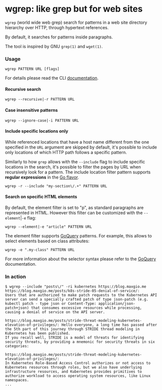 # wgrep: like grep but for web sites

`wgrep` (world wide web grep) search for patterns in a web site directory hierarchy over HTTP, through hypertext references.

By default, it searches for patterns inside paragraphs.

The tool is inspired by GNU `grep(1)` and `wget(1)`.

### Usage

```
wgrep PATTERN URL [flags]
```

For details please read the CLI [documentation](./docs/wgrep.md).

#### Recursive search

```shell
wgrep --recursive|-r PATTERN URL
```

#### Case insensitive patterns

```shell
wgrep --ignore-case|-i PATTERN URL
```

#### Include specific locations only

While referenced locations that have a host name different from the one specified in the `URL` argument are skipped by default, it's possible to include only locations of which HTTP path follows a specific pattern.

Similarly to how `grep` allows with the `--include` flag to include specific locations in the search, it's possible to filter the pages by URL when recursively look for a pattern.
The include location filter pattern supports **regular expressions** in the [Go flavor](https://pkg.go.dev/regexp/syntax).

```shell
wgrep -r --include "my-section\/.+" PATTERN URL
```

#### Search on specific HTML elements

By default, the element filter is set to "p", as standard paragraphs are represented in HTML. However this filter can be customized with the `--element`|`-e` flag:

```shell
wgrep --element|-e "article" PATTERN URL
```

The element filter supports [GoQuery](https://github.com/PuerkitoBio/goquery) patterns.
For example, this allows to select elements based on class attributes:

```shell
wgrep -e ".my-class" PATTERN URL
```

For more information about the selector syntax please refer to the [GoQuery](https://github.com/PuerkitoBio/goquery) documentation.

### In action

```shell
$ wgrep --include "posts\/" -ri kubernetes https://blog.maxgio.me
https://blog.maxgio.me/posts/k8s-stride-05-denial-of-service/:
Users that are authorized to make patch requests to the Kubernetes API server can send a specially crafted patch of type json-patch (e.g. kubectl patch - type json or Content-Type: application/json-patch+json) that consumes excessive resources while processing, causing a denial of service on the API server.

https://blog.maxgio.me/posts/stride-threat-modeling-kubernetes-elevation-of-privileges/: Hello everyone, a long time has passed after the 5th part of this journey through STRIDE thread modeling in Kubernetes has been published.
If you recall well, STRIDE is a model of threats for identifying security threats, by providing a mnemonic for security threats in six categories:

https://blog.maxgio.me/posts/stride-threat-modeling-kubernetes-elevation-of-privileges/:
In Kubernetes Role-Based Access Control authorizes or not access to Kubernetes resources through roles, but we also have underlying infrastructure resources, and Kubernetes provides primitives to authorize workload to access operating system resources, like Linux namespaces.
...
```
